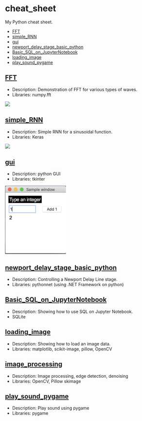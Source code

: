 # cheat_sheet
My Python cheat sheet.

- [FFT](https://github.com/ksonod/cheat_sheet/blob/master/README.md#fft)
- [simple_RNN](https://github.com/ksonod/cheat_sheet/blob/master/README.md#simple_RNN)
- [gui](https://github.com/ksonod/cheat_sheet/blob/master/README.md#gui)
- [newport_delay_stage_basic_python](https://github.com/ksonod/cheat_sheet/blob/master/README.md#newport_delay_stage_basic_python)
- [Basic_SQL_on_JupyterNotebook](https://github.com/ksonod/cheat_sheet/blob/master/README.md#Basic_SQL_on_JupyterNotebook)
- [loading_image](https://github.com/ksonod/cheat_sheet/blob/master/README.md#loading_image)
- [play_sound_pygame](https://github.com/ksonod/cheat_sheet/blob/master/README.md#play_sound_pygame)

## [FFT](https://github.com/ksonod/cheat_sheet/blob/master/FFT.ipynb)
- Description: Demonstration of FFT for various types of waves.
- Libraries: numpy.fft
<img src="https://i.imgur.com/xpbJXFl.png" width="700px">   

## [simple_RNN](https://github.com/ksonod/cheat_sheet/blob/master/simple_rnn.ipynb)
- Description: Simple RNN for a sinusoidal function.
- Libraries: Keras
<img src="https://i.imgur.com/Wv1pKg9.png" width="400px">   

## [gui](https://github.com/ksonod/cheat_sheet/blob/master/gui.py)
- Description: python GUI
- Libraries: tkinter
<img src="https://github.com/ksonod/cheat_sheet/blob/master/pictures/gui.png" width="200px">   

## [newport_delay_stage_basic_python](https://github.com/ksonod/newport_delay_stage_basic_python)
- Description: Controlling a Newport Delay Line stage.
- Libraries: pythonnet (using .NET Framework on python)

## [Basic_SQL_on_JupyterNotebook](https://github.com/ksonod/Basic_SQL_on_JupyterNotebook)
- Description: Showing how to use SQL on Jupyter Notebook.
- SQLite

## [loading_image](https://github.com/ksonod/cheat_sheet/blob/master/loading_image.ipynb)
- Description: Showing how to load an image data.
- Libraries: matplotlib, scikit-image, pillow, OpenCV

## [image_processing](https://github.com/ksonod/cheat_sheet/blob/master/image_processing.ipynb)
- Description: Image processing, edge detection, denoising
- Libraries: OpenCV, Pillow skimage

## [play_sound_pygame](https://github.com/ksonod/cheat_sheet/blob/master/play_sound_pygame.py)
- Description: Play sound using pygame
- Libraries: pygame
